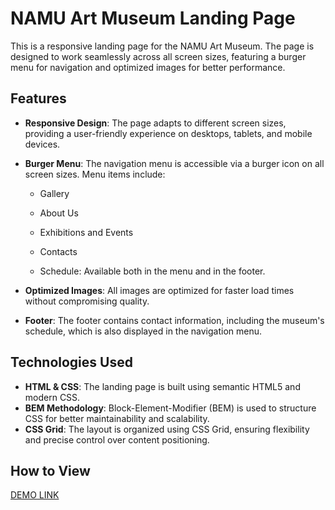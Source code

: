 # NAMU Art Museum Landing Page
This is a responsive landing page for the NAMU Art Museum. The page is designed to work seamlessly across all screen sizes, featuring a burger menu for navigation and optimized images for better performance.

## Features
- **Responsive Design**: The page adapts to different screen sizes, providing a user-friendly experience on desktops, tablets, and mobile devices.
- **Burger Menu**: The navigation menu is accessible via a burger icon on all screen sizes. Menu items include:

    - Gallery
    - About Us
    - Exhibitions and Events
    - Contacts

    - Schedule: Available both in the menu and in the footer.

- **Optimized Images**: All images are optimized for faster load times without compromising quality.
- **Footer**: The footer contains contact information, including the museum's schedule, which is also displayed in the navigation menu.

## Technologies Used
- **HTML & CSS**: The landing page is built using semantic HTML5 and modern CSS.
- **BEM Methodology**: Block-Element-Modifier (BEM) is used to structure CSS for better maintainability and scalability.
- **CSS Grid**: The layout is organized using CSS Grid, ensuring flexibility and precise control over content positioning.

## How to View

[DEMO LINK](https://iyrhorova.github.io/museum-landing/)
